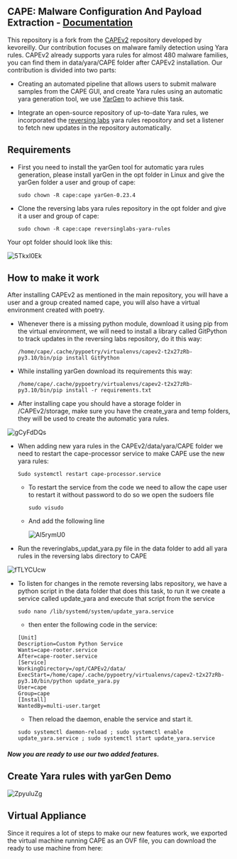 ## CAPE: Malware Configuration And Payload Extraction - [Documentation](https://capev2.readthedocs.io/en/latest/#)

This repository is a fork from the [CAPEv2](https://github.com/kevoreilly/CAPEv2) repository developed by kevoreilly. Our contribution focuses on malware family detection using Yara rules. CAPEv2 already supports yara rules for almost 480 malware families, you can find them in data/yara/CAPE folder after CAPEv2 installation. Our contribution is divided into two parts:

- Creating an automated pipeline that allows users to submit malware samples from the CAPE GUI, and create Yara rules using an automatic yara generation tool, we use [YarGen](https://github.com/Neo23x0/yarGen) to achieve this task.

- Integrate an open-source repository of up-to-date Yara rules, we incorporated the [reversing labs](https://github.com/reversinglabs/reversinglabs-yara-rules) yara rules repository and set a listener to fetch new updates in the repository automatically.   

## Requirements

-	First you need to install the yarGen tool for automatic yara rules generation, please install yarGen in the opt folder in Linux and give the yarGen folder a user and group of cape:

    ```
    sudo chown -R cape:cape yarGen-0.23.4
    ```
    
- Clone the reversing labs yara rules repository in the opt folder and give it a user and group of cape:

    ```
    sudo chown -R cape:cape reversinglabs-yara-rules
    ```
 Your opt folder should look like this:
 
![5TkxI0Ek](https://user-images.githubusercontent.com/43759597/210270170-0c8dd37f-63ef-46ae-b7af-a7aa72518f78.png)

## How to make it work

After installing CAPEv2 as mentioned in the main repository, you will have a user and a group created named cape, you will also have a virtual environment created with poetry.

- Whenever there is a missing python module, download it using pip from the virtual environment, we will need to install a library called GitPython to track updates in the reversing labs repository, do it this way:

    ```
    /home/cape/.cache/pypoetry/virtualenvs/capev2-t2x27zRb-py3.10/bin/pip install GitPython
    ```
    
- While installing yarGen download its requirements this way:

    ```
    /home/cape/.cache/pypoetry/virtualenvs/capev2-t2x27zRb-py3.10/bin/pip install -r requirements.txt
    ```
    
- After installing cape you should have a storage folder in /CAPEv2/storage, make sure you have the create_yara and temp folders, they will be used to create the automatic yara rules. 

![gCyFdDQs](https://user-images.githubusercontent.com/43759597/210270610-ea305bc9-1256-4969-834c-5ed49b7f2379.png)

-	When adding new yara rules in the CAPEv2/data/yara/CAPE folder we need to restart the cape-processor service to make CAPE use the new yara rules:

    ```
    Sudo systemctl restart cape-processor.service 
    ```
    
    - To restart the service from the code we need to allow the cape user to restart it without password to do so we open the sudoers file 
        ```
        sudo visudo
        ```
    - And add the following line
    
        ![AI5rymU0](https://user-images.githubusercontent.com/43759597/210270765-59564782-6472-4e7c-897e-b97a15a8136a.png)
        
  -	Run the reveringlabs_updat_yara.py file in the data folder to add all yara rules in the reversing labs directory to CAPE

![fTLYCUcw](https://user-images.githubusercontent.com/43759597/210270973-df6263fa-f0be-43b2-9cbb-6d5bc720e72a.png)
  
- To listen for changes in the remote reversing labs repository, we have a python script in the data folder that does this task, to run it we create a service called update_yara and execute that script from the service 

    ```
    sudo nano /lib/systemd/system/update_yara.service
    ```
    
    - then enter the following code in the service:

    ```
    [Unit]
	Description=Custom Python Service
	Wants=cape-rooter.service
	After=cape-rooter.service
	[Service]
	WorkingDirectory=/opt/CAPEv2/data/
	ExecStart=/home/cape/.cache/pypoetry/virtualenvs/capev2-t2x27zRb-py3.10/bin/python update_yara.py
	User=cape
	Group=cape
	[Install]
	WantedBy=multi-user.target
    ```
    
    - Then reload the daemon, enable the service and start it.
    ```
    sudo systemctl daemon-reload ; sudo systemctl enable update_yara.service ; sudo systemctl start update_yara.service
    ```

##### Now you are ready to use our two added features.

## Create Yara rules with yarGen Demo

![ZpyuluZg](https://user-images.githubusercontent.com/43759597/210273991-d3bddd01-51aa-434f-b2f1-02cdf60616f1.gif)

## Virtual Appliance

Since it requires a lot of steps to make our new features work, we exported the virtual machine running CAPE as an OVF file, you can download the ready to use machine from here:
    
    
